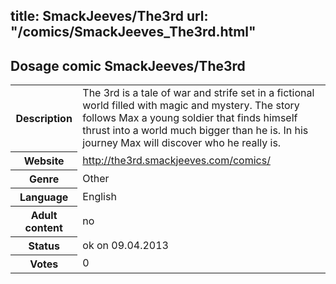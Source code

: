 title: SmackJeeves/The3rd
url: "/comics/SmackJeeves_The3rd.html"
---
Dosage comic SmackJeeves/The3rd
-----------------------------------------

<table class="comicinfo">
<tr>
<th>Description</th><td>The 3rd is a tale of war and strife set in a fictional world filled with magic and mystery. The story follows Max a young soldier that finds himself thrust into a world much bigger than he is. In his journey Max will discover who he really is.</td>
</tr>
<tr>
<th>Website</th><td><a href="http://the3rd.smackjeeves.com/comics/">http://the3rd.smackjeeves.com/comics/</a></td>
</tr>
<tr>
<th>Genre</th><td>Other</td>
</tr>
<tr>
<th>Language</th><td>English</td>
</tr>
<tr>
<th>Adult content</th><td>no</td>
</tr>
<tr>
<th>Status</th><td>ok on 09.04.2013</td>
</tr>
<tr>
<th>Votes</th><td>0</div></td>
</tr>
</table>
